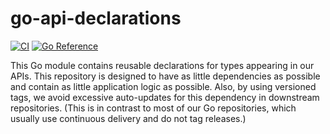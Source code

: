 <!--
SPDX-FileCopyrightText: 2025 SAP SE or an SAP affiliate company
SPDX-License-Identifier: Apache-2.0
-->

# go-api-declarations

[![CI](https://github.com/sapcc/go-api-declarations/actions/workflows/ci.yaml/badge.svg)](https://github.com/sapcc/go-api-declarations/actions/workflows/ci.yaml)
[![Go Reference](https://pkg.go.dev/badge/github.com/sapcc/go-api-declarations.svg)](https://pkg.go.dev/github.com/sapcc/go-api-declarations)

This Go module contains reusable declarations for types appearing in our APIs.
This repository is designed to have as little dependencies as possible and
contain as little application logic as possible. Also, by using versioned tags,
we avoid excessive auto-updates for this dependency in downstream repositories.
(This is in contrast to most of our Go repositories, which usually use
continuous delivery and do not tag releases.)
